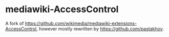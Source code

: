 # mediawiki-AccessControl

A fork of https://github.com/wikimedia/mediawiki-extensions-AccessControl, however mostly rewritten by https://github.com/pastakhov.
